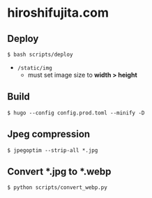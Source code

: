 # hiroshifujita.com

## Deploy

```bash:bash
$ bash scripts/deploy
```

* `/static/img`
  * must set image size to **width > height**

## Build

``` bash:bash
$ hugo --config config.prod.toml --minify -D
```

## Jpeg compression

``` bash:bash
$ jpegoptim --strip-all *.jpg  
```

## Convert *.jpg to *.webp

```bash:bash
$ python scripts/convert_webp.py
```
